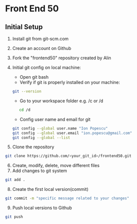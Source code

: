 # Front End 50

## Initial Setup

1. Install git from git-scm.com
2. Create an account on Github
3. Fork the "frontend50" repository created by Alin
4. Initial git config on local machine:

   - Open git bash
   - Verify if git is properly installed on your machine:

   ```bash
   git --version
   ```

   - Go to your workspace folder e.g. /c or /d

   ```bash
      cd /d
   ```

   - Config user name and email for git

   ```bash
   git config --global user.name "Ion Popescu"
   git config --global user.email "ion.popescu@gmail.com"
   git config --global --list
   ```

5. Clone the repository

```bash
git clone https://github.com/<your_git_id>/frontend50.git
```

6. Create, modify, delete, move different files
7. Add changes to git system

```bash
git add .
```

8. Create the first local version(commit)

```bash
git commit -m "specific message related to your changes"
```

9. Push local versions to Github

```bash
git push
```
